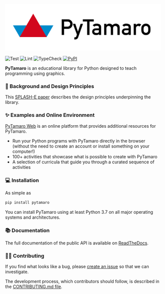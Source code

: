 ![PyTamaro Logo](https://github.com/LuCEresearchlab/pytamaro/raw/main/docs/images/PyTamaro-horizontal-white-bg.png)

![Test](https://github.com/LuCEresearchlab/pytamaro/workflows/Test/badge.svg)
![Lint](https://github.com/LuCEresearchlab/pytamaro/workflows/Lint/badge.svg)
![TypeCheck](https://github.com/LuCEresearchlab/pytamaro/workflows/TypeCheck/badge.svg)
<a href="https://pypi.org/project/uncertainty-wizard/">
    <img alt="PyPI" src="https://img.shields.io/pypi/v/pytamaro">
</a>

**PyTamaro** is an educational library for Python designed to teach programming using graphics.

### 📃 Background and Design Principles

This [SPLASH-E paper](https://www.chiodini.org/publications/splashe23-pytamaro.pdf) describes the design principles underpinning the library.

### ✨ Examples and Online Environment

[PyTamaro Web](https://pytamaro.si.usi.ch/) is an online platform that provides additional resources for PyTamaro.

- Run your Python programs with PyTamaro directly in the browser (without the need to create an account or install something on your computer!)
- 100+ activities that showcase what is possible to create with PyTamaro
- A selection of curricula that guide you through a curated sequence of activities

### 💻 Installation

As simple as 
```sh
pip install pytamaro
```

You can install PyTamaro using at least Python 3.7 on all major operating systems and architectures.

### 📚 Documentation

The full documentation of the public API is available on [ReadTheDocs](https://pytamaro.readthedocs.io/).

### 🧑‍💻 Contributing

If you find what looks like a bug, please [create an issue](https://github.com/LuCEresearchlab/pytamaro/issues/new) so that we can investigate.

The development process, which contributors should follow, is described in the [CONTRIBUTING.md file](https://github.com/LuCEresearchlab/pytamaro/blob/main/CONTRIBUTING.md). 

